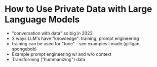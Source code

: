 # How to Use Private Data with Large Language Models
- "conversation with data" so big in 2023
- 2 ways LLM's have "knowledge": training, prompt engineering
- training can be used for "tone" - see examples I made (gilligan, spongebob)
- Example prompt engineering w/ and w/o context
- Transforming ("hummanizing") data
